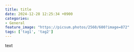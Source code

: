 ```yaml
---
title: title
date: 2024-12-28 12:25:34 +0900
categories: 
- General
feature_image: "https://picsum.photos/2560/600?image=872"
tags: ['tag1', 'tag2']
---
```


text